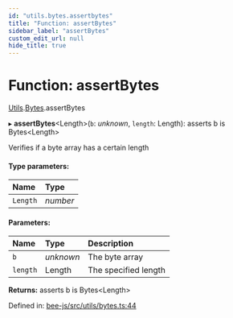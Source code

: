 ```yaml
---
id: "utils.bytes.assertbytes"
title: "Function: assertBytes"
sidebar_label: "assertBytes"
custom_edit_url: null
hide_title: true
---
```


# Function: assertBytes

[Utils](../modules/utils.md).[Bytes](../modules/utils.bytes.md).assertBytes

▸ **assertBytes**<Length\>(`b`: *unknown*, `length`: Length): asserts b is Bytes<Length\>

Verifies if a byte array has a certain length

#### Type parameters:

Name | Type |
:------ | :------ |
`Length` | *number* |

#### Parameters:

Name | Type | Description |
:------ | :------ | :------ |
`b` | *unknown* | The byte array   |
`length` | Length | The specified length    |

**Returns:** asserts b is Bytes<Length\>

Defined in: [bee-js/src/utils/bytes.ts:44](https://github.com/ethersphere/bee-js/blob/430becc/src/utils/bytes.ts#L44)
